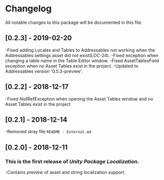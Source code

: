 # Changelog
All notable changes to this package will be documented in this file.

## [0.2.3] - 2019-02-20
-Fixed adding Locales and Tables to Addressables not working when the Addressables settings asset did not exist(LOC-24).
-Fixed exception when changing a table name in the Table Editor window.
-Fixed AssetTablesField exception when no Asset Tables exist in the project.
-Updated to Addressables version '0.5.3-preview'.

## [0.2.2] - 2018-12-17
-Fixed NullRefException when opening the Asset Tables window and no Asset Tables exist in the project

## [0.2.1] - 2018-12-14
-Removed stray file `README - External.md`

## [0.2.0] - 2018-12-11

### This is the first release of *Unity Package Localization*.
-Contains preview of asset and string localization support.
